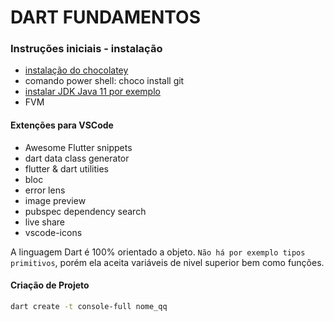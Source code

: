 # DART FUNDAMENTOS

### Instruções iniciais - instalação

- [instalação do chocolatey](https://chocolatey.org/install)
- comando power shell: choco install git
- [instalar JDK Java 11 por exemplo](https://www.oracle.com/br/java/technologies/javase/jdk11-archive-downloads.html)
- FVM
#### Extenções para VSCode

- Awesome Flutter snippets
- dart data class generator
- flutter & dart utilities
- bloc
- error lens
- image preview
- pubspec dependency search
- live share
- vscode-icons


A linguagem Dart é 100% orientado a objeto. `Não há por exemplo tipos primitivos`, porém ela aceita variáveis de nivel superior bem como funções.


#### Criação de Projeto
```sh
dart create -t console-full nome_qq
```